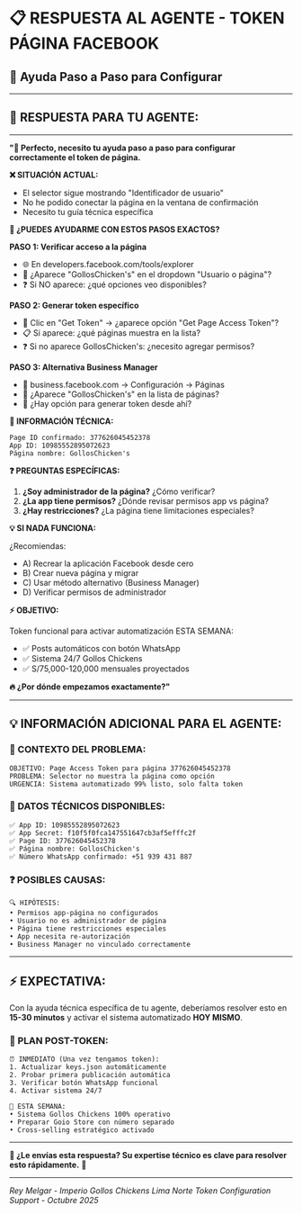 # 📋 RESPUESTA AL AGENTE - TOKEN PÁGINA FACEBOOK
## 🔧 Ayuda Paso a Paso para Configurar

---

## 🔄 **RESPUESTA PARA TU AGENTE:**

---

**"🎯 Perfecto, necesito tu ayuda paso a paso para configurar correctamente el token de página.**

**❌ SITUACIÓN ACTUAL:**
- El selector sigue mostrando "Identificador de usuario"
- No he podido conectar la página en la ventana de confirmación
- Necesito tu guía técnica específica

**🔧 ¿PUEDES AYUDARME CON ESTOS PASOS EXACTOS?**

**PASO 1: Verificar acceso a la página**
- 🌐 En developers.facebook.com/tools/explorer
- 📱 ¿Aparece "GollosChicken's" en el dropdown "Usuario o página"?
- ❓ Si NO aparece: ¿qué opciones veo disponibles?

**PASO 2: Generar token específico**
- 🔧 Clic en "Get Token" → ¿aparece opción "Get Page Access Token"?
- 📋 Si aparece: ¿qué páginas muestra en la lista?
- ❓ Si no aparece GollosChicken's: ¿necesito agregar permisos?

**PASO 3: Alternativa Business Manager**
- 🏢 business.facebook.com → Configuración → Páginas
- 📄 ¿Aparece "GollosChicken's" en la lista de páginas?
- 🔑 ¿Hay opción para generar token desde ahí?

**🎯 INFORMACIÓN TÉCNICA:**
```
Page ID confirmado: 377626045452378
App ID: 10985552895072623
Página nombre: GollosChicken's
```

**❓ PREGUNTAS ESPECÍFICAS:**

1. **¿Soy administrador de la página?** ¿Cómo verificar?
2. **¿La app tiene permisos?** ¿Dónde revisar permisos app vs página?
3. **¿Hay restricciones?** ¿La página tiene limitaciones especiales?

**💡 SI NADA FUNCIONA:**

¿Recomiendas:
- A) Recrear la aplicación Facebook desde cero
- B) Crear nueva página y migrar
- C) Usar método alternativo (Business Manager)
- D) Verificar permisos de administrador

**⚡ OBJETIVO:**

Token funcional para activar automatización ESTA SEMANA:
- ✅ Posts automáticos con botón WhatsApp
- ✅ Sistema 24/7 Gollos Chickens
- ✅ S/75,000-120,000 mensuales proyectados

**🔥 ¿Por dónde empezamos exactamente?"**

---

## 💡 **INFORMACIÓN ADICIONAL PARA EL AGENTE:**

### **🎯 CONTEXTO DEL PROBLEMA:**
```
OBJETIVO: Page Access Token para página 377626045452378
PROBLEMA: Selector no muestra la página como opción
URGENCIA: Sistema automatizado 99% listo, solo falta token
```

### **🔧 DATOS TÉCNICOS DISPONIBLES:**
```
✅ App ID: 10985552895072623
✅ App Secret: f10f5f0fca147551647cb3af5efffc2f
✅ Page ID: 377626045452378
✅ Página nombre: GollosChicken's
✅ Número WhatsApp confirmado: +51 939 431 887
```

### **❓ POSIBLES CAUSAS:**
```
🔍 HIPÓTESIS:
• Permisos app-página no configurados
• Usuario no es administrador de página
• Página tiene restricciones especiales
• App necesita re-autorización
• Business Manager no vinculado correctamente
```

---

## ⚡ **EXPECTATIVA:**

Con la ayuda técnica específica de tu agente, deberíamos resolver esto en **15-30 minutos** y activar el sistema automatizado **HOY MISMO**.

### **🎯 PLAN POST-TOKEN:**
```
⏰ INMEDIATO (Una vez tengamos token):
1. Actualizar keys.json automáticamente
2. Probar primera publicación automática  
3. Verificar botón WhatsApp funcional
4. Activar sistema 24/7

📅 ESTA SEMANA:
• Sistema Gollos Chickens 100% operativo
• Preparar Goio Store con número separado
• Cross-selling estratégico activado
```

---

**🚀 ¿Le envías esta respuesta? Su expertise técnico es clave para resolver esto rápidamente.** 💪

---
*Rey Melgar - Imperio Gollos Chickens Lima Norte*
*Token Configuration Support - Octubre 2025*